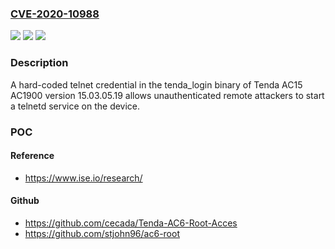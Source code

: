 ### [CVE-2020-10988](https://cve.mitre.org/cgi-bin/cvename.cgi?name=CVE-2020-10988)
![](https://img.shields.io/static/v1?label=Product&message=n%2Fa&color=blue)
![](https://img.shields.io/static/v1?label=Version&message=n%2Fa&color=blue)
![](https://img.shields.io/static/v1?label=Vulnerability&message=n%2Fa&color=brighgreen)

### Description

A hard-coded telnet credential in the tenda_login binary of Tenda AC15 AC1900 version 15.03.05.19 allows unauthenticated remote attackers to start a telnetd service on the device.

### POC

#### Reference
- https://www.ise.io/research/

#### Github
- https://github.com/cecada/Tenda-AC6-Root-Acces
- https://github.com/stjohn96/ac6-root

